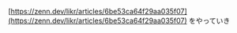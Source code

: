 [https://zenn.dev/likr/articles/6be53ca64f29aa035f07](https://zenn.dev/likr/articles/6be53ca64f29aa035f07) をやっていき
